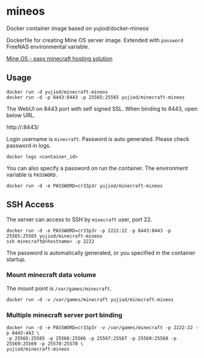 # mineos

Docker container image based on yujiod/docker-mineos

Dockerfile for creating Mine OS server image. Extended with `password` FreeNAS environmental variable.

[Mine OS - easy minecraft hosting solution](http://minecraft.codeemo.com/)

## Usage

    docker run -d yujiod/minecraft-mineos
    docker run -d -p 8443:8443 -p 25565:25565 yujiod/minecraft-mineos

The WebUI on 8443 port with self signed SSL. When binding to 8443, open below URL.

http://<hostname>:8443/

Login username is `minecraft`. Password is auto generated. Please check password in logs.

    docker logs <container_id>

You can also specify a password on run the container. The environment variable is `PASSWORD`.

    docker run -d -e PASSWORD=cr33p3r yujiod/minecraft-mineos

## SSH Access

The server can access to SSH by `minecraft` user, port 22.

    docker run -d -e PASSWORD=cr33p3r -p 2222:22 -p 8443:8443 -p 25565:25565 yujiod/minecraft-mineos
    ssh minecraft@<hostname> -p 2222

The password is automatically generated, or you specified in the container startup.

### Mount minecraft data volume

The mount point is `/var/games/minecraft`.

    docker run -d -v /var/games/minecraft yujiod/minecraft-mineos 

### Multiple minecraft server port binding

    docker run -d -e PASSWORD=cr33p3r -v /var/games/minecraft -p 2222:22 -p 8443:443 \
    -p 25565:25565 -p 25566:25566 -p 25567:25567 -p 25568:25568 -p 25569:25569 -p 25570:25570 \
    yujiod/minecraft-mineos 